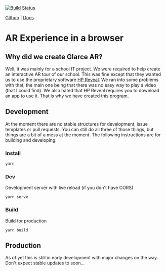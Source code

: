 [![Build Status](https://travis-ci.com/glarce/Glarce.svg?branch=master)](https://travis-ci.com/glarce/Glarce)

[Github](https://github.com/glarce/Glarce)    \|    [Docs](https://glarce.gitbook.io/project)

# AR Experience in a browser

## Why did we create Glarce AR?

Well, it was mainly for a school IT project. We were required to help create an interactive AR tour of our school. This was fine except that they wanted us to use the proprietary software [HP Reveal](https://blobscdn.gitbook.com/v0/b/gitbook-28427.appspot.com/o/spaces%2F-LZ3Ca4goYhV7Uzw5CMx%2Fuploads%2Fsquare%2FMain.svg?alt=media&token=107a7a76-9cc3-42a8-87e3-62e3c3979f27). We ran into some problems with that, the main one being that there was no easy way to play a video \(that I could find\). We also hated that HP Reveal requires you to download an app to use it. That is why we have created this program.

## Development

At the moment there are no stable structures for development, issue templates or pull requests. You can still do all three of those things, but things are a bit of a mess at the moment. The following instructions are for building and developing:

### Install 

```bash
yarn
```

### Dev

Development server with live reload \(if you don't have CORS\)

```text
yarn serve
```

### Build

Build for production

```text
yarn build
```

## Production

As of yet this is still in early development with major changes on the way. Don't expect stable updates to soon...

